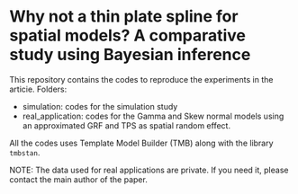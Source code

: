 # Why not a thin plate spline for spatial models? A comparative study using Bayesian inference

This repository contains the codes to reproduce the experiments in the articie.
Folders:
- simulation: codes for the simulation study
- real_application: codes for the Gamma and Skew normal models using an approximated GRF and TPS as spatial random effect.

All the codes uses Template Model Builder (TMB) along with the library $\texttt{tmbstan}$.

NOTE: The data used for real applications are private. If you need it, please contact the main author of the paper.
